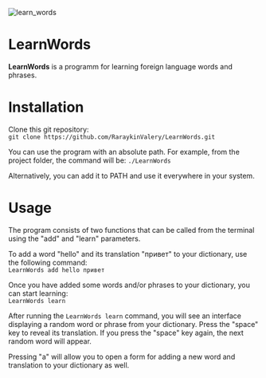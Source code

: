 ![learn_words](https://user-images.githubusercontent.com/32908993/223925296-d48eb7eb-1a8a-4b22-9dc1-23de032485cd.gif)

# LearnWords

**LearnWords** is a programm for learning foreign language words and phrases.

# Installation
Clone this git repository:\
```git clone https://github.com/RaraykinValery/LearnWords.git```

You can use the program with an absolute path. For example, from the project folder, the command will be: `./LearnWords`

Alternatively, you can add it to PATH and use it everywhere in your system.

# Usage

The program consists of two functions that can be called from the terminal using the "add" and "learn" parameters.

To add a word "hello" and its translation "привет" to your dictionary, use the following command:\
```LearnWords add hello привет```

Once you have added some words and/or phrases to your dictionary, you can start learning:\
```LearnWords learn```

After running the `LearnWords learn` command, you will see an interface displaying a random word or phrase from your dictionary. Press the "space" key to reveal its translation. If you press the "space" key again, the next random word will appear.

Pressing "a" will allow you to open a form for adding a new word and translation to your dictionary as well.
